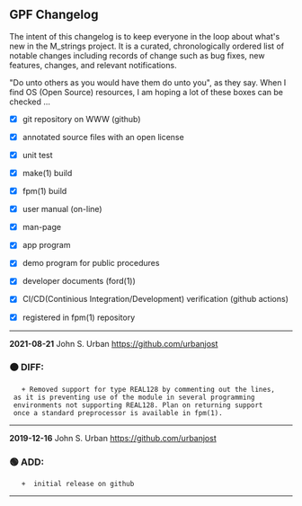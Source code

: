## GPF Changelog

The intent of this changelog is to keep everyone in the loop about
what's new in the M_strings project. It is a curated, chronologically ordered
list of notable changes including records of change such as bug fixes,
new features, changes, and relevant notifications.

"Do unto others as you would have them do unto you", as they say. When I
find OS (Open Source) resources, I am hoping a lot of these boxes can be
checked ...
   - [x] git repository on WWW (github)
   - [x] annotated source files with an open license
   - [x] unit test
   - [x] make(1) build
   - [x] fpm(1) build
   - [x] user manual (on-line)
   - [x] man-page
   - [x] app program
   - [x] demo program for public procedures
   - [x] developer documents (ford(1))
   - [x] CI/CD(Continious Integration/Development) verification (github actions)
   - [x] registered in fpm(1) repository


---
**2021-08-21**  John S. Urban  <https://github.com/urbanjost>

### :orange_circle: DIFF:
       + Removed support for type REAL128 by commenting out the lines,
	 as it is preventing use of the module in several programming
	 environments not supporting REAL128. Plan on returning support
	 once a standard preprocessor is available in fpm(1).
---
**2019-12-16**  John S. Urban  <https://github.com/urbanjost>

### :green_circle: ADD:
       +  initial release on github
---
<!--
### :orange_circle: DIFF:
       + renamed ADVICE(3f) to ALERT(3f)
### :green_circle: ADD:
       + advice(3f) was added to provide a standardized message format simply.
### :red_circle: FIX:
       + </bo> did not work on several terminal types, changed it to a more
         universally accepted value.
-->
